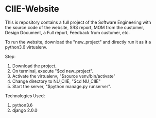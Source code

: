 # CIIE-Website

This is repository contains a full project of the Software Engineering with the source code of the website, SRS report, MOM from the customer, Design Document, a Full report, Feedback from customer, etc.

To run the website, download the "new_project" and directly run it as it a python3.6 virtualenv.

Step:
1. Download the project.
2. On terminal, execute "$cd  new_project".
3. Activate the virtualenv, "$source venv/bin/activate"
4. Change directory to NU_CIIE, "$cd NU_CIIE"
5. Start the server, "$python manage.py runserver".

Technologies Used:
1. python3.6
2. django 2.0.0
